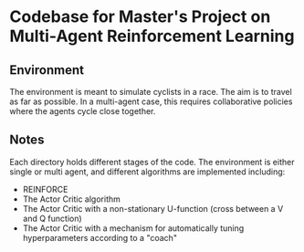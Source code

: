 # Codebase for Master's Project on Multi-Agent Reinforcement Learning

## Environment

The environment is meant to simulate cyclists in a race. The aim is to travel as far as possible. In a multi-agent case, this requires collaborative policies where the agents cycle close together.

## Notes
Each directory holds different stages of the code. The environment is either single or multi agent, and different algorithms are implemented including:

* REINFORCE
* The Actor Critic algorithm
* The Actor Critic with a non-stationary U-function (cross between a V and Q function)
* The Actor Critic with a mechanism for automatically tuning hyperparameters according to a "coach"
